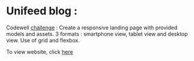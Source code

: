 # Unifeed blog :

Codewell [challenge](https://www.codewell.cc/challenges/unifeed-blog-page--608d9d5c747bad001532bd7c) :
Create a responsive landing page with provided models and assets.
3 formats : smartphone view, tablet view and desktop view.
Use of grid and flexbox.

To view website, click [here](https://emlych.github.io/UnifeedCodewellChallenge/)
